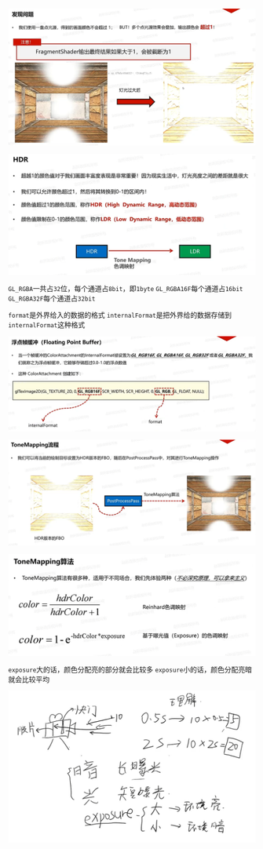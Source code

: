 ![输入图片说明](/imgs/2025-03-05/Wi1Krth0HeFpxpOI.png)

![输入图片说明](/imgs/2025-03-05/WwxDgu0Tdx5ZnowX.png)

`GL_RGBA`一共占`32`位，每个通道占`8bit`，即`1byte`
`GL_RGBA16F`每个通道占`16bit`
`GL_RGBA32F`每个通道占`32bit`

`format`是外界给入的数据的格式
`internalFormat`是把外界给的数据存储到`internalFormat`这种格式

![输入图片说明](/imgs/2025-03-05/owkZcV9qniGdemWq.png)

![输入图片说明](/imgs/2025-03-05/1lZ2X7IJcZOmNzPD.png)

![输入图片说明](/imgs/2025-03-05/SdaXFIhJ7sAxsEfg.png)

`exposure`大的话，颜色分配亮的部分就会比较多
`exposure`小的话，颜色分配亮暗就会比较平均

![输入图片说明](/imgs/2025-03-05/uJUqnnkzhrcRjiCz.png)
<!--stackedit_data:
eyJoaXN0b3J5IjpbMTExMDE2NDI4OSwtMTUyNTkyODMxNSwtNT
E5MDY3NTc4LDIxMzAwOTEyNDYsLTE0NjI1NDEzMDgsLTUxNzkw
NzQ5NiwtMjA4ODc0NjYxMl19
-->